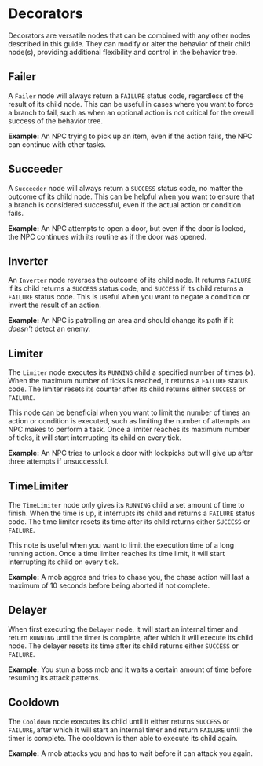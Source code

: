 # Decorators
Decorators are versatile nodes that can be combined with any other nodes described in this guide. They can modify or alter the behavior of their child node(s), providing additional flexibility and control in the behavior tree.

## Failer
A `Failer` node will always return a `FAILURE` status code, regardless of the result of its child node. This can be useful in cases where you want to force a branch to fail, such as when an optional action is not critical for the overall success of the behavior tree.

**Example:** An NPC trying to pick up an item, even if the action fails, the NPC can continue with other tasks.

## Succeeder
A `Succeeder` node will always return a `SUCCESS` status code, no matter the outcome of its child node. This can be helpful when you want to ensure that a branch is considered successful, even if the actual action or condition fails.

**Example:** An NPC attempts to open a door, but even if the door is locked, the NPC continues with its routine as if the door was opened.

## Inverter
An `Inverter` node reverses the outcome of its child node. It returns `FAILURE` if its child returns a `SUCCESS` status code, and `SUCCESS` if its child returns a `FAILURE` status code. This is useful when you want to negate a condition or invert the result of an action.

**Example:** An NPC is patrolling an area and should change its path if it *doesn't* detect an enemy.

## Limiter
The `Limiter` node executes its `RUNNING` child a specified number of times (x). When the maximum number of ticks is reached, it returns a `FAILURE` status code. The limiter resets its counter after its child returns either `SUCCESS` or `FAILURE`.

This node can be beneficial when you want to limit the number of times an action or condition is executed, such as limiting the number of attempts an NPC makes to perform a task. Once a limiter reaches its maximum number of ticks, it will start interrupting its child on every tick.

**Example:** An NPC tries to unlock a door with lockpicks but will give up after three attempts if unsuccessful.

## TimeLimiter
The `TimeLimiter` node only gives its `RUNNING` child a set amount of time to finish. When the time is up, it interrupts its child and returns a `FAILURE` status code. The time limiter resets its time after its child returns either `SUCCESS` or `FAILURE`.

This note is useful when you want to limit the execution time of a long running action. Once a time limiter reaches its time limit, it will start interrupting its child on every tick.

**Example:** A mob aggros and tries to chase you, the chase action will last a maximum of 10 seconds before being aborted if not complete.

## Delayer
When first executing the `Delayer` node, it will start an internal timer and return `RUNNING` until the timer is complete, after which it will execute its child node. The delayer resets its time after its child returns either `SUCCESS` or `FAILURE`.

**Example:** You stun a boss mob and it waits a certain amount of time before resuming its attack patterns.

## Cooldown
The `Cooldown` node executes its child until it either returns `SUCCESS` or `FAILURE`, after which it will start an internal timer and return `FAILURE` until the timer is complete. The cooldown is then able to execute its child again.

**Example:** A mob attacks you and has to wait before it can attack you again.
